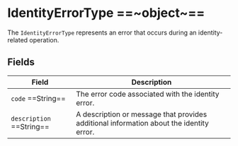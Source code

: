 # IdentityErrorType ==~object~==

The `IdentityErrorType` represents an error that occurs during an identity-related operation.

## Fields

| Field                     | Description                                                                                          |
|---------------------------|------------------------------------------------------------------------------------------------------|
| `code`  ==String==        | The error code associated with the identity error.                                                   |
| `description`  ==String== | A description or message that provides additional information about the identity error.              |
